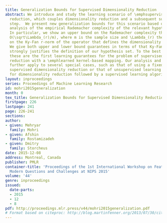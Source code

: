 ```yaml
---
title: Generalization Bounds for Supervised Dimensionality Reduction
abstract: We introduce and study the learning scenario of \emphsupervised dimensionality
  reduction, which couples dimensionality reduction and a subsequent supervised learning
  step.  We present new generalization bounds for this scenario based on a careful
  analysis of the empirical Rademacher complexity of the relevant hypothesis set.
  In particular, we show an upper bound on the Rademacher complexity that is in \widetilde
  O(\sqrt\Lambda_(r)/m), where m is the sample size and \Lambda_(r) the upper bound
  on the Ky-Fan r-norm of the operator that defines the dimensionality reduction projection.
  We give both upper and lower bound guarantees in terms of that Ky-Fan r-norm, which
  strongly justifies the definition of our hypothesis set. To the best of our knowledge,
  these are the first learning guarantees for the problem of supervised dimensionality
  reduction with a \emphlearned kernel-based mapping. Our analysis and learning guarantees
  further apply to several special cases, such as that of using a fixed kernel with
  supervised dimensionality reduction or that of unsupervised learning of a kernel
  for dimensionality reduction followed by a supervised learning algorithm.
layout: inproceedings
series: Proceedings of Machine Learning Research
id: mohri2015generalization
month: 0
tex_title: Generalization Bounds for Supervised Dimensionality Reduction
firstpage: 226
lastpage: 241
page: 226-241
sections: 
author:
- given: Mehryar
  family: Mohri
- given: Afshin
  family: Rostamizadeh
- given: Dmitry
  family: Storcheus
date: 2015-12-08
address: Montreal, Canada
publisher: PMLR
container-title: 'Proceedings of the 1st International Workshop on Feature Extraction:
  Modern Questions and Challenges at NIPS 2015'
volume: '44'
genre: inproceedings
issued:
  date-parts:
  - 2015
  - 12
  - 8
pdf: http://proceedings.mlr.press/v44/mohri2015generalization.pdf
# Format based on citeproc: http://blog.martinfenner.org/2013/07/30/citeproc-yaml-for-bibliographies/
---
```

